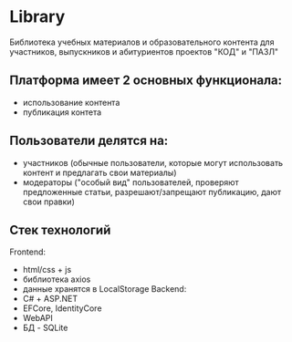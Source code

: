 # Library
Библиотека учебных материалов и образовательного контента для участников, выпускников и абитуриентов проектов "КОД" и "ПАЗЛ" 

## Платформа имеет 2 основных функционала: 
- использование контента
- публикация контета

## Пользователи делятся на: 
- участников (обычные пользователи, которые могут использовать контент и предлагать свои материалы)
- модераторы ("особый вид" пользователей, проверяют предложенные статьи, разрешают/запрещают публикацию, дают свои правки)

## Стек технологий
Frontend:
- html/css + js
- библиотека axios
- данные хранятся в LocalStorage
Backend:
- C# + ASP.NET
- EFCore, IdentityCore
- WebAPI
- БД - SQLite
